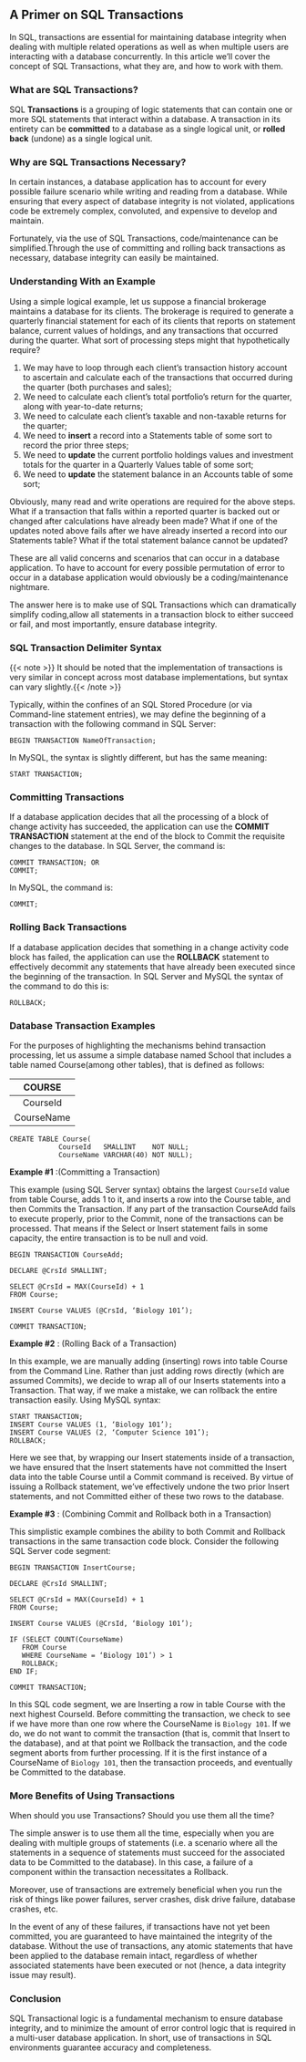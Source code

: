 ## A Primer on SQL Transactions

In SQL, transactions are essential for maintaining database integrity when dealing with multiple related operations as well as when multiple users are interacting with a database concurrently. In this article we’ll cover the concept of SQL Transactions, what they are, and how to work with them.

### What are SQL Transactions?

SQL **Transactions** is a grouping of logic statements that can contain one or more SQL statements that interact within a database. A transaction in its entirety can be **committed** to a database as a single logical unit, or **rolled back** (undone) as a single logical unit.

### Why are SQL Transactions Necessary?

In certain instances, a database application has to account for every possible failure scenario while writing and reading from a database. While ensuring that every aspect of database integrity is not violated, applications code be extremely complex, convoluted, and expensive to develop and maintain.

Fortunately, via the use of SQL Transactions, code/maintenance can be simplified.Through the use of committing and rolling back transactions as necessary, database integrity can easily be maintained.

### Understanding With an Example

Using a simple logical example, let us suppose a financial brokerage maintains a database for its clients. The brokerage is required to generate a quarterly financial statement for each of its clients that reports on statement balance, current values of holdings, and any transactions that occurred during the quarter. What sort of processing steps might that hypothetically require?

1. We may have to loop through each client’s transaction history account to ascertain and calculate each of the transactions that occurred during the quarter (both purchases and sales);
1. We need to calculate each client’s total portfolio’s return for the quarter, along with year-to-date returns;
1. We need to calculate each client’s taxable and non-taxable returns for the quarter;
1. We need to **insert** a record into a Statements table of some sort to record the prior three steps;
1. We need to **update** the current portfolio holdings values and investment totals for the quarter in a Quarterly Values table of some sort;
1. We need to **update** the statement balance in an Accounts table of some sort;

Obviously, many read and write operations are required for the above steps. What if a transaction that falls within a reported quarter is backed out or changed after calculations have already been made? What if one of the updates noted above fails after we have already inserted a record into our Statements table? What if the total statement balance cannot be updated?

These are all valid concerns and scenarios that can occur in a database application. To have to account for every possible permutation of error to occur in a database application would obviously be a coding/maintenance nightmare.

The answer here is to make use of SQL Transactions which can dramatically simplify coding,allow all statements in a transaction block to either succeed or fail, and most importantly, ensure database integrity.

### SQL Transaction Delimiter Syntax

{{< note >}} It should be noted that the implementation of transactions is very similar in concept across most database implementations, but syntax can vary slightly.{{< /note >}}


Typically, within the confines of an SQL Stored Procedure (or via Command-line statement entries), we may define the beginning of a transaction with the following command in SQL Server:

    BEGIN TRANSACTION NameOfTransaction;

In MySQL, the syntax is slightly different, but has the same meaning:

    START TRANSACTION;

### Committing Transactions

If a database application decides that all the processing of a block of change activity has succeeded, the application can use the **COMMIT TRANSACTION** statement at the end of the block to Commit the requisite changes to the database. In SQL Server, the command is:

    COMMIT TRANSACTION; OR
    COMMIT;

In MySQL, the command is:

    COMMIT;

### Rolling Back Transactions

If a database application decides that something in a change activity code block has failed, the application can use the **ROLLBACK** statement to effectively decommit any statements that have already been executed since the beginning of the transaction. In SQL Server and MySQL the syntax of the command to do this is:

    ROLLBACK;

### Database Transaction Examples

For the purposes of highlighting the mechanisms behind transaction processing, let us assume a simple database named School that includes a table named Course(among other tables), that is defined as follows:

 
|   COURSE   |  
| :--------: | 
| CourseId   |
| CourseName |
 

    CREATE TABLE Course(
                CourseId   SMALLINT    NOT NULL;
                CourseName VARCHAR(40) NOT NULL);

 **Example #1** :(Committing a Transaction)

This example (using SQL Server syntax) obtains the largest `CourseId` value from table Course, adds 1 to it, and inserts a row into the Course table, and then Commits the Transaction. If any part of the transaction CourseAdd fails to execute properly, prior to the Commit, none of the transactions can be processed. That means if the Select or Insert statement fails in some capacity, the entire transaction is to be null and void.

    BEGIN TRANSACTION CourseAdd;

    DECLARE @CrsId SMALLINT;

    SELECT @CrsId = MAX(CourseId) + 1
    FROM Course;

    INSERT Course VALUES (@CrsId, ‘Biology 101’);

    COMMIT TRANSACTION;

 **Example #2** :  (Rolling Back of a Transaction)

In this example, we are manually adding (inserting) rows into table Course from the Command Line. Rather than just adding rows directly (which are assumed Commits), we decide to wrap all of our Inserts statements into a Transaction. That way, if we make a mistake, we can rollback the entire transaction easily. Using MySQL syntax:

    START TRANSACTION;
    INSERT Course VALUES (1, ‘Biology 101’);
    INSERT Course VALUES (2, ‘Computer Science 101’);
    ROLLBACK;

Here we see that, by wrapping our Insert statements inside of a transaction, we have ensured that the Insert statements have not committed the Insert data into the table Course until a Commit command is received. By virtue of issuing a Rollback statement, we’ve effectively undone the two prior Insert statements, and not Committed either of these two rows to the database.

 **Example #3** :  (Combining Commit and Rollback both in a Transaction)

This simplistic example combines the ability to both Commit and Rollback transactions in the same transaction code block. Consider the following SQL Server code segment:

    BEGIN TRANSACTION InsertCourse;

    DECLARE @CrsId SMALLINT;

    SELECT @CrsId = MAX(CourseId) + 1
    FROM Course;

    INSERT Course VALUES (@CrsId, ‘Biology 101’);

    IF (SELECT COUNT(CourseName)
       FROM Course
       WHERE CourseName = ‘Biology 101’) > 1
       ROLLBACK;
    END IF;

    COMMIT TRANSACTION;

In this SQL code segment, we are Inserting a row in table Course with the next highest CourseId. Before committing the transaction, we check to see if we have more than one row where the CourseName is `Biology 101`. If we do, we do not want to commit the transaction (that is, commit that Insert to the database), and at that point we Rollback the transaction, and the code segment aborts from further processing. If it is the first instance of a CourseName of `Biology 101`, then the transaction proceeds, and eventually be Committed to the database.

### More Benefits of Using Transactions

When should you use Transactions? Should you use them all the time?

The simple answer is to use them all the time, especially when you are dealing with multiple groups of statements (i.e. a scenario where all the statements in a sequence of statements must succeed for the associated data to be Committed to the database). In this case, a failure of a
component within the transaction necessitates a Rollback.

Moreover, use of transactions are extremely beneficial when you run the risk of things like power failures, server crashes, disk drive failure, database crashes, etc.

In the event of any of these failures, if transactions have not yet been committed, you are guaranteed to have maintained the integrity of the database. Without the use of transactions, any atomic statements that have been applied to the database remain intact, regardless of whether associated statements have been executed or not (hence, a data integrity issue may result).

### Conclusion

SQL Transactional logic is a fundamental mechanism to ensure database integrity, and to minimize the amount of error control logic that is required in a multi-user database application. In short, use of transactions in SQL environments guarantee accuracy and completeness.














